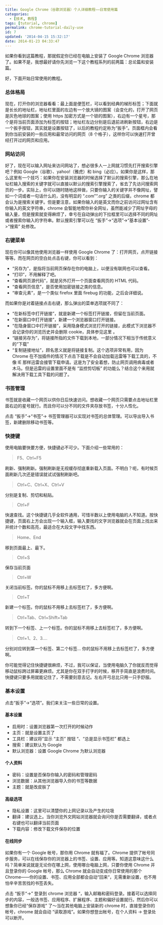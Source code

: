 ```yaml
---
title: Google Chrome（谷歌浏览器）个人详细教程——日常使用篇
categories:
  - [技术, 教程]
tags: [tutorial, chrome]
permalink: chrome-tutorial-daily-use
id: 7
updated: '2014-04-15 15:32:17'
date: 2014-01-23 04:33:47
---
```


如果你看到这篇教程，那就假定你已经在电脑上安装了 Google Chrome 浏览器了。如果不是，我想最好请你先浏览一下这个教程系列的前两篇：总论篇和安装篇。

好，下面开始日常使用的教程。

### 总体格局
现在，打开你的浏览器看看：最上面是便签栏，可以看到经典的梯形标签；下面就是长长的地址栏，地址栏里面的左边有一个放大镜的图案（会变化的，打开了网页是灰色地球的图案；使用 https 加密方式是一个锁的图案），右边有一个星号，那个是将当前页面添加为标签的按钮；地址栏左边分别是后退前进刷新按钮，右边是一个扳手按钮，其实就是设置按钮了，以后的教程约定称为“扳手”。页面框内会看到你当前安装的一些应用和最常访问的网页（8 个格子），这样你可以快速打开曾经打开过的网页和应用。

### 网站访问
好了，现在可以输入网址来访问网站了，想必很多人一上网就习惯先打开搜索引擎吧？例如 Google（谷歌）、yahoo!（雅虎）和 bing（必应）。如果你是这样，那么这里有一个技巧：如果你在安装浏览器的时候选择了默认的搜索引擎，那么在地址栏输入搜索的关键字就可以直接以默认的搜索引擎搜索了，省去了先访问搜索网页的一步。实际上，你可以随时随地这样做，只要你输入的关键字并不像网址，譬如一个词或者一句话什么的，没有明显的 “.com”“.org” 之类的后缀，chrome 都会认为是搜索关键字。但是要注意，如果你输入的是英文而你之前访问过网址含有你输入的英文字符串，chrome 会智能地帮你补全网址，虽然能减少了网址字母的输入量，但是搜索就变得麻烦了，幸亏在自动弹出的下拉框里可以选择不同的网址或者搜索你输入的字符串。默认搜索引擎可以在 “扳手”->“选项”->“基本设置”->“搜索” 处修改。

### 右键菜单
现在你可以像其他使用浏览器一样使用 Google Chrome 了：打开网页，点开链接等等。而在网页的空白处点击右键，你可以看到：

* “另存为”，是指将当前网页保存在你的电脑上，以便没有联网也可以查看。
* “打印”，不用解释了吧。
* “查看网页源代码”，就是另外打开一个页面查看网页的 HTML 代码。
* “查看网页信息”，是否使用加密链接之类的信息。
* “审查元素”，是一个类似 firefox 里面 firebug 的功能，之后会详细说。

而如果你是对着链接点击右键，那么弹出的菜单选项就不同了：

* “在新标签中打开链接”，就是新建一个标签打开链接，但留在当前页面。
* “在新窗口中打开链接”，新建一个浏览器窗口打开链接。
* “在隐身窗口中打开链接”，采用隐身模式浏览打开的链接，此模式下浏览器不会记录你的浏览历史并会删除 cookie，具体参见这里 。
* “链接另存为”，将链接所指的文件下载到本地，一部分情况下相当于传统意义的“下载”
* “复制链接地址”，顾名思义就是将链接复制。这个选项非常有用，因为 Chrome 在不加插件的情况下点击下载是不会自动加载迅雷等下载工具的，不像 IE 那样迅雷会接管下载申请。这是为了安全着想，防止网页调用病毒或者木马。但是迅雷的设置里面不是有 “监控剪切板” 的功能么？结合这个来用就解决用下载工具下载的问题了。

### 书签管理
书签就是收藏一个网页以供你日后快速访问。想收藏一个网页只需要点击地址栏里面右边的星号就行。而且你可以分不同的文件夹存放书签，十分人性化。

点击 “扳手”->“书签”-> 书签管理器可以实现对书签的总体管理。可以导出导入书签，新建删除移动书签等。

### 快捷键
使用电脑要快要方便，快捷键必不可少。下面介绍一些常用的：

>F5、Ctrl+F5

刷新、强制刷新。强制刷新是无视缓存彻底重新载入页面。不明白？呃，有时候页面刷新几次还是错误就试试强制刷新吧。

>Ctrl+C、Ctrl+X、Ctrl+V

分别是复制、剪切和粘贴。

>Ctrl+F

快速查找。这个快捷键几乎全软件通用，可惜半数以上使用电脑的人不知道。按快捷键，页面右上方会出现一个输入框，输入要找的文字浏览器就会在页面上找出来并统计个数和高亮，最适合在大段文字中找东西。

>Home、End

移到页面最上、最下。

>Ctrl+S

保存当前页面

>Ctrl+W

关闭当前标签。你的鼠标不用移上去标签栏了，多方便啊。

>Ctrl+T

新建一个标签。你的鼠标不用移上去标签栏了，多方便啊。

>Ctrl+Tab、Ctrl+Shift+Tab

转到下一个标签、上一个标签。你的鼠标不用移上去标签栏了，多方便啊。

>Ctrl+1、2、3….

分别对应转到第一个标签、第二个标签… 你的鼠标不用移上去标签栏了，多方便啊。

你可能觉得记住快捷键很麻烦，不过，我可以保证，当使用电脑久了你就反而觉得移动鼠标跨过屏幕更麻烦。尤其是你在双手打字的时候，移开手简直是浪费时间。快捷键只要多用就能记住了，不需要刻意去记。左右开弓总比只用一只手舒服。

### 基本设置
点击“扳手”->“选项”。我们来关注一些日常的设置。
#### 基本设置
* 启用时：设置浏览器第一次打开的时候动作
* 主页：就是设置主页了
* 工具栏：建议将”显示 “主页” 按钮 “、“总是显示书签栏” 都选上
* 搜索：建议默认为 Google
* 默认浏览器：设置 Google Chrome 为默认浏览器

#### 个人资料
* 密码：设置是否保存你输入的密码和管理密码
* 浏览数据：从其他浏览器导入你的书签等数据
* 主题：就是改皮肤了

#### 高级选项
* 隐私设置：这里可以清楚你的上网记录以及产生的垃圾
* 翻译：建议选上。当你浏览外文网站浏览器就会询问你是否需要翻译，或者点右键也可以翻译当前页面
* 下载内容：修改下载文件保存的位置

#### 在线同步
如果你有一个 Google 帐号，那你用 Chrome 就有福了。Chrome 提供了帐号同步服务，可以在线保存你的浏览器上的书签、设置、应用等。知道这意味这什么吗？简单来说就是无论你在哪上网，使用哪台电脑上网，只要你使用 Chrome 并且登录你的 Google 帐号，那么 Chrome 就会自动变成你日常使用的那个 Chrome——你的设置、书签、应用全部都会自动“回来“，无需重新设置，也不用怕辛辛苦苦找的书签丢失。

点击 “扳手“->” 登录到 chrome 浏览器 “，输入邮箱和密码登录。接着可以选择同步的内容，一般选书签、应用程序、扩展程序、主题和偏好设置就行。然后你可以想象你已经“保存游戏” 了～当在其他电脑上安装新的 chrome 时，直接登录你的帐号，chrome 就会自动 “读取游戏”。如果你想登出帐号，在个人资料 -> 登录处可以断开。